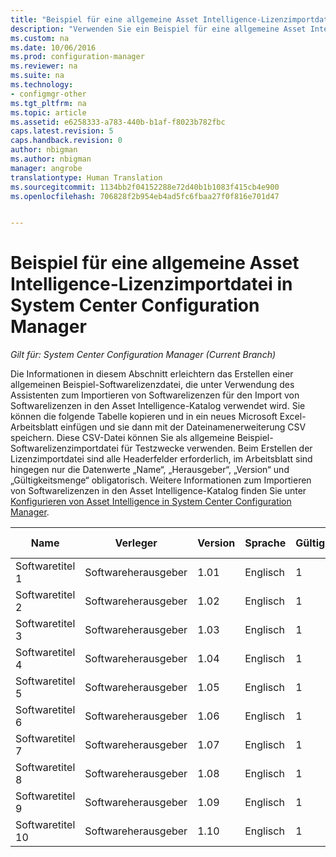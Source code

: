 ```yaml
---
title: "Beispiel für eine allgemeine Asset Intelligence-Lizenzimportdatei | System Center Configuration Manager"
description: "Verwenden Sie ein Beispiel für eine allgemeine Asset Intelligence-Lizenzdatei für den Import von Softwarelizenzen in System Center Configuration Manager."
ms.custom: na
ms.date: 10/06/2016
ms.prod: configuration-manager
ms.reviewer: na
ms.suite: na
ms.technology:
- configmgr-other
ms.tgt_pltfrm: na
ms.topic: article
ms.assetid: e6258333-a783-440b-b1af-f8023b782fbc
caps.latest.revision: 5
caps.handback.revision: 0
author: nbigman
ms.author: nbigman
manager: angrobe
translationtype: Human Translation
ms.sourcegitcommit: 1134bb2f04152288e72d40b1b1083f415cb4e900
ms.openlocfilehash: 706828f2b954eb4ad5fc6fbaa27f0f816e701d47


---
```

# <a name="example-asset-intelligence-general-license-import-file-in-system-center-configuration-manager"></a>Beispiel für eine allgemeine Asset Intelligence-Lizenzimportdatei in System Center Configuration Manager

*Gilt für: System Center Configuration Manager (Current Branch)*

Die Informationen in diesem Abschnitt erleichtern das Erstellen einer allgemeinen Beispiel-Softwarelizenzdatei, die unter Verwendung des Assistenten zum Importieren von Softwarelizenzen für den Import von Softwarelizenzen in den Asset Intelligence-Katalog verwendet wird. Sie können die folgende Tabelle kopieren und in ein neues Microsoft Excel-Arbeitsblatt einfügen und sie dann mit der Dateinamenerweiterung CSV speichern. Diese CSV-Datei können Sie als allgemeine Beispiel-Softwarelizenzimportdatei für Testzwecke verwenden. Beim Erstellen der Lizenzimportdatei sind alle Headerfelder erforderlich, im Arbeitsblatt sind hingegen nur die Datenwerte „Name“, „Herausgeber“, „Version“ und „Gültigkeitsmenge“ obligatorisch. Weitere Informationen zum Importieren von Softwarelizenzen in den Asset Intelligence-Katalog finden Sie unter [Konfigurieren von Asset Intelligence in System Center Configuration Manager](../../../../core/clients/manage/asset-intelligence/configuring-asset-intelligence.md).  

|Name|Verleger|Version|Sprache|Gültigkeitsmenge|Bestellnummer|Name des Wiederverkäufers|Kaufdatum|Support erworben|Ablaufdatum Support|Kommentare|  
|----------|---------------|-------------|--------------|-----------------------|--------------|------------------|--------------------|----------------------|---------------------------|--------------|  
|Softwaretitel 1|Softwareherausgeber|1.01|Englisch|1|Bestellnummer|Name des Wiederverkäufers|10/10/2010|0|10/10/2012|Kommentar|  
|Softwaretitel 2|Softwareherausgeber|1.02|Englisch|1|Bestellnummer|Name des Wiederverkäufers|10/10/2010|0|10/10/2012|Kommentar|  
|Softwaretitel 3|Softwareherausgeber|1.03|Englisch|1|Bestellnummer|Name des Wiederverkäufers|10/10/2010|0|10/10/2012|Kommentar|  
|Softwaretitel 4|Softwareherausgeber|1.04|Englisch|1|Bestellnummer|Name des Wiederverkäufers|10/10/2010|0|10/10/2012|Kommentar|  
|Softwaretitel 5|Softwareherausgeber|1.05|Englisch|1|Bestellnummer|Name des Wiederverkäufers|10/10/2010|0|10/10/2012|Kommentar|  
|Softwaretitel 6|Softwareherausgeber|1.06|Englisch|1|Bestellnummer|Name des Wiederverkäufers|10/10/2010|0|10/10/2012|Kommentar|  
|Softwaretitel 7|Softwareherausgeber|1.07|Englisch|1|Bestellnummer|Name des Wiederverkäufers|10/10/2010|0|10/10/2012|Kommentar|  
|Softwaretitel 8|Softwareherausgeber|1.08|Englisch|1|Bestellnummer|Name des Wiederverkäufers|10/10/2010|0|10/10/2012|Kommentar|  
|Softwaretitel 9|Softwareherausgeber|1.09|Englisch|1|Bestellnummer|Name des Wiederverkäufers|10/10/2010|0|10/10/2012|Kommentar|  
|Softwaretitel 10|Softwareherausgeber|1.10|Englisch|1|Bestellnummer|Name des Wiederverkäufers|10/10/2010|0|10/10/2012|Kommentar|  



<!--HONumber=Nov16_HO1-->


